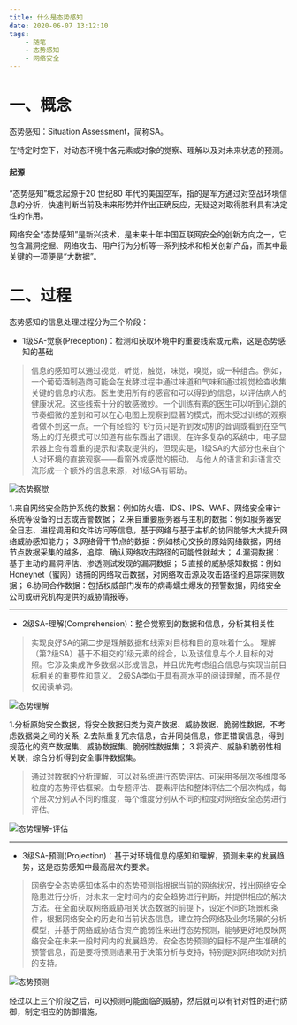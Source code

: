 ```yaml
---
title: 什么是态势感知
date: 2020-06-07 13:12:10
tags:
    - 随笔
    - 态势感知
    - 网络安全
---
```


# 一、概念
态势感知：Situation Assessment，简称SA。

在特定时空下，对动态环境中各元素或对象的觉察、理解以及对未来状态的预测。

#### 起源
<!--more-->
“态势感知”概念起源于20 世纪80 年代的美国空军，指的是军方通过对空战环境信息的分析，快速判断当前及未来形势并作出正确反应，无疑这对取得胜利具有决定性的作用。

网络安全“态势感知”是新兴技术，是未来十年中国互联网安全的创新方向之一，它包含漏洞挖掘、网络攻击、用户行为分析等一系列技术和相关创新产品，而其中最关键的一项便是“大数据”。

# 二、过程

态势感知的信息处理过程分为三个阶段：

* 1级SA-觉察(Preception)：检测和获取环境中的重要线索或元素，这是态势感知的基础

>信息的感知可以通过视觉，听觉，触觉，味觉，嗅觉，或一种组合。例如，一个葡萄酒制造商可能会在发酵过程中通过味道和气味和通过视觉检查收集关键的信息的状态。医生使用所有的感官和可以得到的信息，以评估病人的健康状况。这些线索十分的敏感微妙。一个训练有素的医生可以听到心跳的节奏细微的差别和可以在心电图上观察到显著的模式，而未受过训练的观察者做不到这一点。一个有经验的飞行员只是听到发动机的音调或看到在空气场上的灯光模式可以知道有些东西出了错误。在许多复杂的系统中，电子显示器上会有着重的提示和读取提供的，但现实是，1级SA的大部分也来自个人对环境的直接观察——看窗外或感觉的振动。 与他人的语言和非语言交流形成一个额外的信息来源，对1级SA有帮助。
        
![态势察觉](态势察觉.jpg)

1.来自网络安全防护系统的数据：例如防火墙、IDS、IPS、WAF、网络安全审计系统等设备的日志或告警数据；
2.来自重要服务器与主机的数据：例如服务器安全日志、进程调用和文件访问等信息，基于网络与基于主机的协同能够大大提升网络威胁感知能力；
3.网络骨干节点的数据：例如核心交换的原始网络数据，网络节点数据采集的越多，追踪、确认网络攻击路径的可能性就越大；
4.漏洞数据：基于主动的漏洞评估、渗透测试发现的漏洞数据；
5.直接的威胁感知数据：例如Honeynet（蜜网）诱捕的网络攻击数据，对网络攻击源及攻击路径的追踪探测数据；
6.协同合作数据：包括权威部门发布的病毒蠕虫爆发的预警数据，网络安全公司或研究机构提供的威胁情报等。
* * *

* 2级SA-理解(Comprehension)：整合觉察到的数据和信息，分析其相关性

>实现良好SA的第二步是理解数据和线索对目标和目的意味着什么。 理解（第2级SA）基于不相交的1级元素的综合，以及该信息与个人目标的对照。它涉及集成许多数据以形成信息，并且优先考虑组合信息与实现当前目标相关的重要性和意义。 2级SA类似于具有高水平的阅读理解，而不是仅仅阅读单词。

![态势理解](态势理解.jpg)


1.分析原始安全数据，将安全数据归类为资产数据、威胁数据、脆弱性数据，不考虑数据类之间的关系;
2.去除重复冗余信息，合并同类信息，修正错误信息，得到规范化的资产数据集、威胁数据集、脆弱性数据集；
3.将资产、威胁和脆弱性相关联，综合分析得到安全事件数据集。

>通过对数据的分析理解，可以对系统进行态势评估。可采用多层次多维度多粒度的态势评估框架。由专题评估、要素评估和整体评估三个层次构成，每个层次分别从不同的维度，每个维度分别从不同的粒度对网络安全态势进行评估。

![态势理解-评估](态势理解-评估.jpg)

* * *

* 3级SA-预测(Projection)：基于对环境信息的感知和理解，预测未来的发展趋势，这是态势感知中最高层次的要求。

>网络安全态势感知体系中的态势预测指根据当前的网络状况，找出网络安全隐患进行分析，对未来一定时间内的安全趋势进行判断，并提供相应的解决方法。在全面获取网络威胁相关状态数据的前提下，设定不同的场景和条件，根据网络安全的历史和当前状态信息，建立符合网络及业务场景的分析模型，并基于网络威胁结合资产脆弱性来进行态势预测，能够更好地反映网络安全在未来一段时间内的发展趋势。安全态势预测的目标不是产生准确的预警信息，而是要将预测结果用于决策分析与支持，特别是对网络攻防对抗的支持。

![态势预测](态势预测.jpg)

经过以上三个阶段之后，可以预测可能面临的威胁，然后就可以有针对性的进行防御，制定相应的防御措施。



